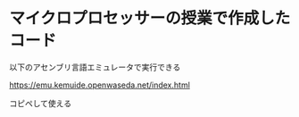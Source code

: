 # マイクロプロセッサーの授業で作成したコード
以下のアセンブリ言語エミュレータで実行できる

https://emu.kemuide.openwaseda.net/index.html

コピペして使える
